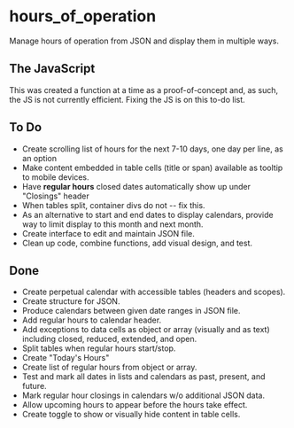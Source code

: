 # hours_of_operation
Manage hours of operation from JSON and display them in multiple ways.

## The JavaScript
This was created a function at a time as a proof-of-concept and, as such, the JS is not currently efficient. Fixing the JS is on this to-do list.

## To Do
* Create scrolling list of hours for the next 7-10 days, one day per line, as an option
* Make content embedded in table cells (title or span) available as tooltip to mobile devices.
* Have **regular hours** closed dates automatically show up under "Closings" header
* When tables split, container divs do not -- fix this.
* As an alternative to start and end dates to display calendars, provide way to limit display to this month and next month.
* Create interface to edit and maintain JSON file.
* Clean up code, combine functions, add visual design, and test.

## Done
* Create perpetual calendar with accessible tables (headers and scopes).
* Create structure for JSON.
* Produce calendars between given date ranges in JSON file.
* Add regular hours to calendar header.
* Add exceptions to data cells as object or array (visually and as text) including closed, reduced, extended, and open.
* Split tables when regular hours start/stop.
* Create "Today's Hours"
* Create list of regular hours from object or array.
* Test and mark all dates in lists and calendars as past, present, and future.
* Mark regular hour closings in calendars w/o additional JSON data.
* Allow upcoming hours to appear before the hours take effect.
* Create toggle to show or visually hide content in table cells.








